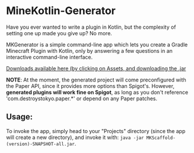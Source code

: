 # MineKotlin-Generator
Have you ever wanted to write a plugin in Kotlin, but the complexity of setting one up made you give up? No more.

MKGenerator is a simple command-line app which lets you create a Gradle Minecraft Plugin with Kotlin, only by answering a few questions in an interactive command-line interface.

[Downloads available here (by clicking on Assets, and downloading the .jar](https://github.com/GabrielTK/MineKotlin-Generator/releases)

**NOTE**: At the moment, the generated project will come preconfigured with the Paper API, since it provides more options than Spigot's.
However, **generated plugins will work fine on Spigot**, as long as you don't reference 'com.destroystokyo.paper.*' or depend on any Paper patches.

## Usage:
To invoke the app, simply head to your "Projects" directory (since the app will create a new directory), and invoke it with:
`java -jar MKScaffold-(version)-SNAPSHOT-all.jar`.
